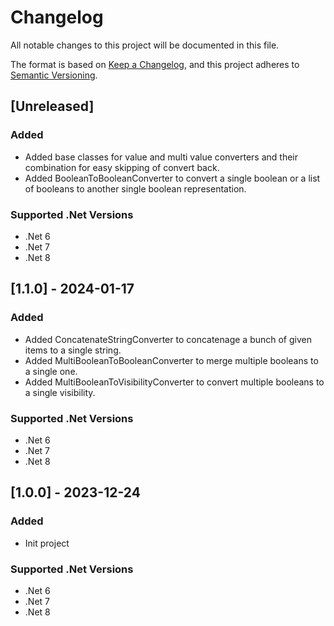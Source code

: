 # Changelog

All notable changes to this project will be documented in this file.

The format is based on [Keep a Changelog](https://keepachangelog.com/en/1.1.0/),
and this project adheres to [Semantic Versioning](https://semver.org/spec/v2.0.0.html).

## [Unreleased]
### Added
- Added base classes for value and  multi value converters and their combination for easy skipping of convert back.
- Added BooleanToBooleanConverter to convert a single boolean or a list of booleans to another single boolean representation.
### Supported .Net Versions
- .Net 6
- .Net 7
- .Net 8

## [1.1.0] - 2024-01-17
### Added
- Added ConcatenateStringConverter to concatenage a bunch of given items to a single string.
- Added MultiBooleanToBooleanConverter to merge multiple booleans to a single one.
- Added MultiBooleanToVisibilityConverter to convert multiple booleans to a single visibility.
### Supported .Net Versions
- .Net 6
- .Net 7
- .Net 8

## [1.0.0] - 2023-12-24
### Added
- Init project
### Supported .Net Versions
- .Net 6
- .Net 7
- .Net 8
